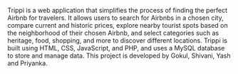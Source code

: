 Trippi is a web application that simplifies the process of finding the perfect Airbnb for travelers. 
It allows users to search for Airbnbs in a chosen city, compare current and historic prices, explore nearby tourist spots based on the neighborhood of their chosen Airbnb, and select categories such as heritage, food, shopping, and more to discover different locations. Trippi is built using HTML, CSS, JavaScript, and PHP, and uses a MySQL database to store and manage data. 
This project is developed by Gokul, Shivani, Yash and Priyanka.
